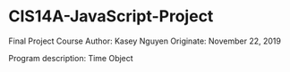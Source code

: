 # CIS14A-JavaScript-Project
Final Project Course
Author: Kasey Nguyen
Originate: November 22, 2019 

Program description: Time Object
